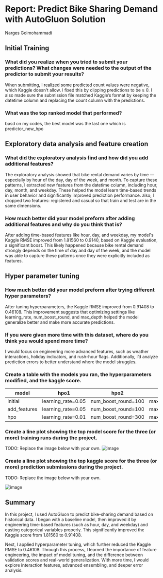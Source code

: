 # Report: Predict Bike Sharing Demand with AutoGluon Solution
Narges Golmohammadi

## Initial Training
### What did you realize when you tried to submit your predictions? What changes were needed to the output of the predictor to submit your results?
When submitting, I realized some predicted count values were negative, which Kaggle doesn't allow. I fixed this by clipping predictions to be ≥ 0. I also made sure the submission file matched Kaggle’s format by keeping the datetime column and replacing the count column with the predictions.

### What was the top ranked model that performed?
basd on my codes, the best model was the last one which is predictor_new_hpo

## Exploratory data analysis and feature creation
### What did the exploratory analysis find and how did you add additional features?
The exploratory analysis showed that bike rental demand varies by time — especially by hour of the day, day of the week, and month. To capture these patterns, I extracted new features from the datetime column, including hour, day, month, and weekday. These helped the model learn time-based trends in user behavior and significantly improved prediction performance. also, I dropped two features: registered and casual so that train and test are in the same dimensions.

### How much better did your model preform after adding additional features and why do you think that is?
After adding time-based features like hour, day, and weekday, my model's Kaggle RMSE improved from 1.81560 to 0.9140, based on Kaggle evaluation, a significant boost. This likely happened because bike rental demand strongly depends on the time of day and day of the week, and the model was able to capture these patterns once they were explicitly included as features.

## Hyper parameter tuning
### How much better did your model preform after trying different hyper parameters?
After tuning hyperparameters, the Kaggle RMSE improved from 0.91408 to 0.46108. This improvement suggests that optimizing settings like learning_rate, num_boost_round, and max_depth helped the model generalize better and make more accurate predictions.

### If you were given more time with this dataset, where do you think you would spend more time?
I would focus on engineering more advanced features, such as weather interactions, holiday indicators, and rush-hour flags. Additionally, I’d analyze prediction errors to better understand where the model struggles.

### Create a table with the models you ran, the hyperparameters modified, and the kaggle score.
|model|hpo1|hpo2|hpo3|score|
|--|--|--|--|--|
|initial|learning_rate=0.05|num_boost_round=100|max_depth=None|1.81560|
|add_features|learning_rate=0.05|num_boost_round=100|max_depth=None|0.91408|
|hpo|learning_rate=0.01|num_boost_round=300|max_depth=6|0.46108|

### Create a line plot showing the top model score for the three (or more) training runs during the project.

TODO: Replace the image below with your own.
![image](https://github.com/user-attachments/assets/66720ab7-02c9-40e9-983f-e466a2f3727a)


### Create a line plot showing the top kaggle score for the three (or more) prediction submissions during the project.

TODO: Replace the image below with your own.

![image](https://github.com/user-attachments/assets/fe456d08-e111-4e51-b300-3d46bca41da9)

## Summary
In this project, I used AutoGluon to predict bike-sharing demand based on historical data. I began with a baseline model, then improved it by engineering time-based features (such as hour, day, and weekday) and casting categorical variables properly. This significantly improved the Kaggle score from 1.81560 to 0.91408.

Next, I applied hyperparameter tuning, which further reduced the Kaggle RMSE to 0.46108. Through this process, I learned the importance of feature engineering, the impact of model tuning, and the difference between validation scores and real-world generalization. With more time, I would explore interaction features, advanced ensembling, and deeper error analysis.
